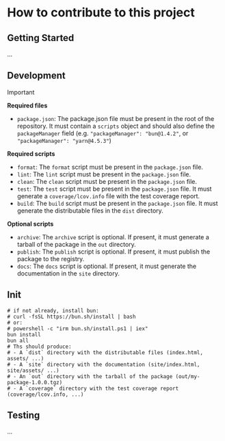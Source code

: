 # How to contribute to this project

## Getting Started

...

## Development

> [!IMPORTANT]
>
> **Required files**
>
> - `package.json`: The package.json file must be present in the root of the repository. It must contain a `scripts` object and should also define the `packageManager` field (e.g. `"packageManager": "bun@1.4.2"`, or `"packageManager": "yarn@4.5.3"`)
>
> **Required scripts**
>
> - `format`: The `format` script must be present in the `package.json` file.
> - `lint`: The `lint` script must be present in the `package.json` file.
> - `clean`: The `clean` script must be present in the `package.json` file.
> - `test`: The `test` script must be present in the `package.json` file. It must generate a `coverage/lcov.info` file with the test coverage report.
> - `build`: The `build` script must be present in the `package.json` file. It must generate the distributable files in the `dist` directory.
>
> **Optional scripts**
>
> - `archive`: The `archive` script is optional. If present, it must generate a tarball of the package in the `out` directory.
> - `publish`: The `publish` script is optional. If present, it must publish the package to the registry.
> - `docs`: The `docs` script is optional. If present, it must generate the documentation in the `site` directory.

## Init

```shell
# if not already, install bun:
# curl -fsSL https://bun.sh/install | bash
# or:
# powershell -c "irm bun.sh/install.ps1 | iex"
bun install
bun all
# Ths should produce:
# - A `dist` directory with the distributable files (index.html, assets/ ...)
# - A `site` directory with the documentation (site/index.html, site/assets/ ...)
# - An `out` directory with the tarball of the package (out/my-package-1.0.0.tgz)
# - A `coverage` directory with the test coverage report (coverage/lcov.info, ...)
```

## Testing

...
